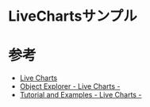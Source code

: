 # LiveChartsサンプル

# 参考

- [Live Charts](https://lvcharts.net/)
- [Object Explorer - Live Charts -](https://lvcharts.net/App/documentation/wpf/introduction)
- [Tutorial and Examples - Live Charts -](https://lvcharts.net/App/examples/wpf/start)

